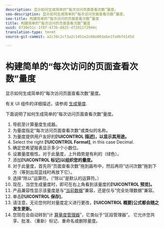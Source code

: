 ```yaml
---
description: 显示如何生成简单的“每次访问页面查看次数”量度。
seo-description: 显示如何生成简单的“每次访问页面查看次数”量度。
seo-title: 构建简单的“每次访问的页面查看次数”量度
title: 构建简单的“每次访问的页面查看次数”量度
uuid: 0730e51c-1f8f-473b-8825-d72911f2944c
translation-type: tm+mt
source-git-commit: a2c38c2cf3a2c1451e2c60e003ebe1fa9bfd145d

---
```



# 构建简单的“每次访问的页面查看次数”量度

显示如何生成简单的“每次访问页面查看次数”量度。

有关 UI 组件的详细描述，请参阅 [生成量度](../../../../../components/c-calcmetrics/c-workflow/cm-workflow/c-build-metrics/cm-build-metrics.md#concept_5EC82A91EB9C44FC870326C85F9D0B18).

下面说明了如何生成简单的“每次访问页面查看次数”量度。

1. 导航至计算量度生成器。
1. 为量度指定“每次访问页面查看次数”或类似的名称。
1. 为量度提供用户友好的&#x200B;**[!UICONTROL 描述]，以显示其用途。**
1. Select the right **[!UICONTROL Format]**, in this case Decimal.
1. 确定您希望报表显示多少个小数位。
1. 设置量度极性。对于此量度，上升趋势是有利的（绿色）。
1. 添加&#x200B;**[!UICONTROL 标记]以组织您的量度。**
1. 对于此量度，首先将“页面查看次数”拖到画布中，然后再将“访问次数”拖到下方（等到出现蓝线时再放下它）。
1. 选择“除以”运算符。（“除以”是默认的运算符。）
1. 现在，当您生成量度时，即可在右上角看到该量度的&#x200B;**[!UICONTROL 预览]。**
1. 产品兼容性显示该量度是与“[当前数据](https://marketing.adobe.com/resources/help/en_US/reference/data_latency.html)”兼容，还是仅与“完全处理数据”兼容。
1. 单击&#x200B;**[!UICONTROL 保存]**。
1. 请注意，无论您何时对量度定义进行更改，**[!UICONTROL 概要]公式都会随之发生更新。**
1. 您现在会自动转到“计 [算量度管理器](../../../../../components/c-calcmetrics/c-workflow/cm-workflow/cm-manager.md#concept_BA6815CB06D842D5825766396B691653)”，它类似于“区段管理器”。 它允许您共享、批准、（重新）标记、重命名或删除量度。

